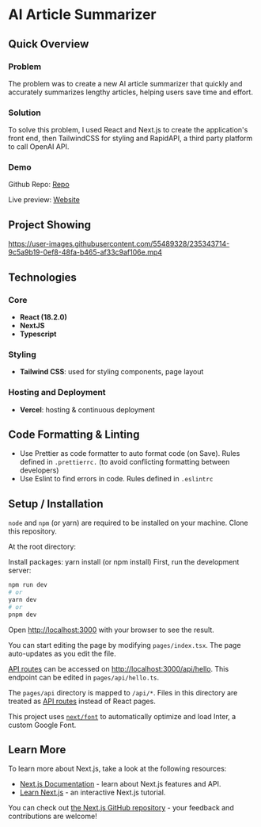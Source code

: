 **AI Article Summarizer**
==============

## Quick Overview

### **Problem**
The problem was to create a new AI article summarizer that quickly and accurately summarizes lengthy articles, helping users save time and effort.

### **Solution**
To solve this problem, I used React and Next.js to create the application's front end, then TailwindCSS for styling and RapidAPI, a third party platform to call OpenAI API.

### **Demo**
Github Repo: [Repo](https://github.com/phungo-hub/ai-summarizer)

Live preview: [Website](https://ai-summarizer-alpha.vercel.app/)

## Project Showing
https://user-images.githubusercontent.com/55489328/235343714-9c5a9b19-0ef8-48fa-b465-af33c9af106e.mp4


## Technologies

### **Core**
  - **React (18.2.0)**
  - **NextJS**
  - **Typescript**
### **Styling**
  - **Tailwind CSS**: used for styling components, page layout
### **Hosting and Deployment**
  - **Vercel**: hosting & continuous deployment

## Code Formatting & Linting
- Use Prettier as code formatter to auto format code (on Save). Rules defined in ```.prettierrc.``` (to avoid conflicting formatting between developers)
- Use Eslint to find errors in code. Rules defined in ```.eslintrc```

## Setup / Installation 
```node``` and ```npm``` (or yarn) are required to be installed on your machine.
Clone this repository.

At the root directory:

Install packages: yarn install (or npm install)
First, run the development server:

```bash
npm run dev
# or
yarn dev
# or
pnpm dev
```

Open [http://localhost:3000](http://localhost:3000) with your browser to see the result.

You can start editing the page by modifying `pages/index.tsx`. The page auto-updates as you edit the file.

[API routes](https://nextjs.org/docs/api-routes/introduction) can be accessed on [http://localhost:3000/api/hello](http://localhost:3000/api/hello). This endpoint can be edited in `pages/api/hello.ts`.

The `pages/api` directory is mapped to `/api/*`. Files in this directory are treated as [API routes](https://nextjs.org/docs/api-routes/introduction) instead of React pages.

This project uses [`next/font`](https://nextjs.org/docs/basic-features/font-optimization) to automatically optimize and load Inter, a custom Google Font.

## Learn More

To learn more about Next.js, take a look at the following resources:

- [Next.js Documentation](https://nextjs.org/docs) - learn about Next.js features and API.
- [Learn Next.js](https://nextjs.org/learn) - an interactive Next.js tutorial.

You can check out [the Next.js GitHub repository](https://github.com/vercel/next.js/) - your feedback and contributions are welcome!


